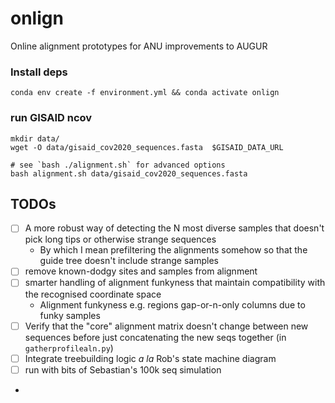 # onlign

Online alignment prototypes for ANU improvements to AUGUR

### Install deps

`conda env create -f environment.yml && conda activate onlign`

### run GISAID ncov

```
mkdir data/
wget -O data/gisaid_cov2020_sequences.fasta  $GISAID_DATA_URL

# see `bash ./alignment.sh` for advanced options
bash alignment.sh data/gisaid_cov2020_sequences.fasta 
```


## TODOs

- [ ] A more robust way of detecting the N most diverse samples that doesn't pick long tips or otherwise strange sequences
    - By which I mean prefiltering the alignments somehow so that the guide tree doesn't include strange samples
- [ ] remove known-dodgy sites and samples from alignment
- [ ] smarter handling of alignment funkyness that maintain compatibility with the recognised coordinate space
	- Alignment funkyness e.g. regions gap-or-n-only columns due to funky samples
- [ ] Verify that the "core" alignment matrix doesn't change between new sequences before just concatenating the new seqs together (in `gatherprofilealn.py`)
- [ ] Integrate treebuilding logic *a la* Rob's state machine diagram
- [ ] run with bits of Sebastian's 100k seq simulation

- 

